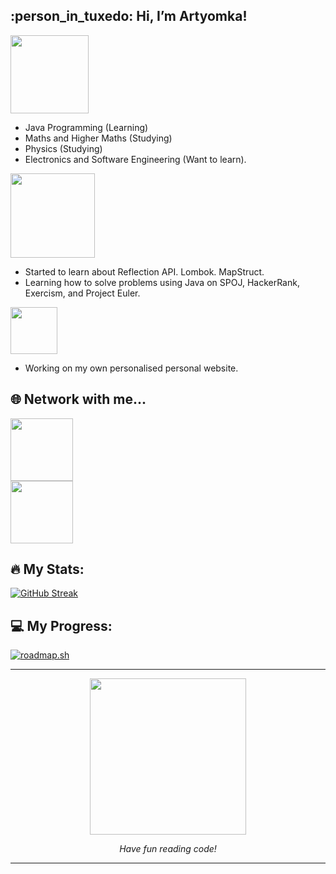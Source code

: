 <h2> :person_in_tuxedo: Hi, I’m Artyomka! </h2>

<!--- Interests Section --->
<div id="interests-section" align="Left">
   <img src="https://img.shields.io/badge/Study Interests-008000 " width="125"/>
</div>

- Java Programming (Learning)
- Maths and Higher Maths (Studying)
- Physics (Studying)
- Electronics and Software Engineering (Want to learn).

<!--- Currently Learning Section --->
<div id="learning-section" align="Left">
   <img src="https://img.shields.io/badge/Currently Learning-FF0000" width="135"/>
</div>

- Started to learn about Reflection API. Lombok. MapStruct.
- Learning how to solve problems using Java on SPOJ, HackerRank, Exercism, and Project Euler.

<!--- Projects --->
<div id="projects-section" align="Left">
   <img src="https://img.shields.io/badge/Projects-0000FF" width="75"/>
</div>

- Working on my own personalised personal website.

<!--- CONTACTS --->
## :globe_with_meridians: Network with me...
<div id="contacts" align="left">
   <!--- LinkedIn --->
   <a href="https://linkedin.com/in/itsartyom/" target="_blank">
      <div id="network-linkedin">
         <img src="https://img.shields.io/badge/LinkedIn-blue?logo=linkedin&logoColor=white" width="100"/>
      </div>
   </a>
   <!--- LinkedIn --->
   <a href="https://www.instagram.com/ap.artyomka/" target="_blank">
      <div id="network-linkedin">
         <img src="https://img.shields.io/badge/Instagram-orange?logo=instagram&logoColor=white" width="100"/>
      </div>
   </a>
</div>
<!-- //CONTACTS -->

## :fire: My Stats:
<!--- Stats: Weekly streak and general stats --->
[![GitHub Streak](http://github-readme-streak-stats.herokuapp.com?user=itsartyomka&theme=tokyonight&date_format=M%20j%5B%2C%20Y%5D)](https://git.io/streak-stats)

## :computer: My Progress:
<!--- Stats: Weekly streak and general stats --->
[![roadmap.sh](https://api.roadmap.sh/v1-badge/tall/649fedb1d99c9d6731a4febd?variant=dark&roadmaps=computer-science%2Cjava%2Cpostgresql-dba%2Csql)](https://roadmap.sh)

---

<!--- Cool Gif at the end. --->

<div id="tate-gif" align="center">
     <a href="https://www.youtube.com/watch?v=dQw4w9WgXcQ/"><img src="https://media.tenor.com/uJy67OT5Qc4AAAAd/andrew-tate-tate.gif" width="250"/></a>
     <p><i>Have fun reading code!</i></p>
</div>

---
